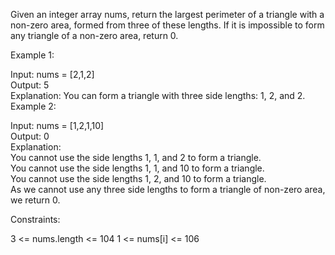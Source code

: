 Given an integer array nums, return the largest perimeter of a triangle with a non-zero area, formed from three of these lengths. If it is impossible to form any triangle of a non-zero area, return 0.

 

Example 1:  
  
Input: nums = [2,1,2]  
Output: 5  
Explanation: You can form a triangle with three side lengths: 1, 2, and 2.  
Example 2:  

Input: nums = [1,2,1,10]  
Output: 0  
Explanation:   
You cannot use the side lengths 1, 1, and 2 to form a triangle.  
You cannot use the side lengths 1, 1, and 10 to form a triangle.  
You cannot use the side lengths 1, 2, and 10 to form a triangle.  
As we cannot use any three side lengths to form a triangle of non-zero area, we return 0.  

Constraints:

3 <= nums.length <= 104
1 <= nums[i] <= 106